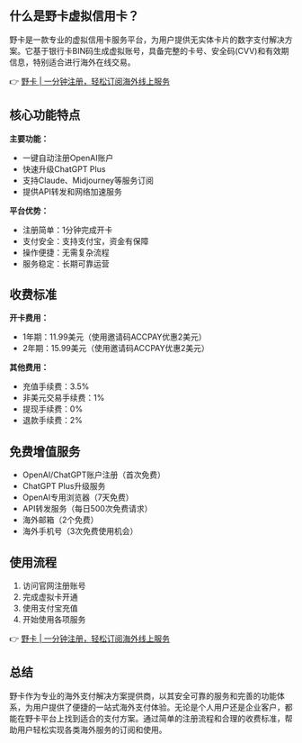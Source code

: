 ## 什么是野卡虚拟信用卡？

野卡是一款专业的虚拟信用卡服务平台，为用户提供无实体卡片的数字支付解决方案。它基于银行卡BIN码生成虚拟账号，具备完整的卡号、安全码(CVV)和有效期信息，特别适合进行海外在线交易。

👉 [野卡 | 一分钟注册，轻松订阅海外线上服务](https://bit.ly/bewildcard)

## 核心功能特点

**主要功能：**
- 一键自动注册OpenAI账户
- 快速升级ChatGPT Plus
- 支持Claude、Midjourney等服务订阅
- 提供API转发和网络加速服务

**平台优势：**
- 注册简单：1分钟完成开卡
- 支付安全：支持支付宝，资金有保障
- 操作便捷：无需复杂流程
- 服务稳定：长期可靠运营

## 收费标准

**开卡费用：**
- 1年期：11.99美元（使用邀请码ACCPAY优惠2美元）
- 2年期：15.99美元（使用邀请码ACCPAY优惠2美元）

**其他费用：**
- 充值手续费：3.5%
- 非美元交易手续费：1%
- 提现手续费：0%
- 退款手续费：2%

## 免费增值服务

- OpenAI/ChatGPT账户注册（首次免费）
- ChatGPT Plus升级服务
- OpenAI专用浏览器（7天免费）
- API转发服务（每日500次免费请求）
- 海外邮箱（2个免费）
- 海外手机号（3次免费使用机会）

## 使用流程

1. 访问官网注册账号
2. 完成虚拟卡开通
3. 使用支付宝充值
4. 开始使用各项服务

👉 [野卡 | 一分钟注册，轻松订阅海外线上服务](https://bit.ly/bewildcard)

## 总结

野卡作为专业的海外支付解决方案提供商，以其安全可靠的服务和完善的功能体系，为用户提供了便捷的一站式海外支付体验。无论是个人用户还是企业客户，都能在野卡平台上找到适合的支付方案。通过简单的注册流程和合理的收费标准，帮助用户轻松实现各类海外服务的订阅和使用。